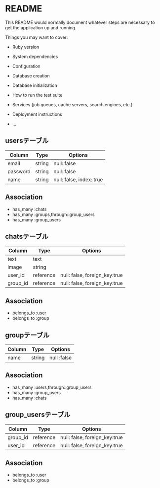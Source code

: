 # README

This README would normally document whatever steps are necessary to get the
application up and running.

Things you may want to cover:

* Ruby version

* System dependencies

* Configuration

* Database creation

* Database initialization

* How to run the test suite

* Services (job queues, cache servers, search engines, etc.)

* Deployment instructions

* ...

## usersテーブル

|Column|Type|Options|
|------|----|-------|
|email|string|null: false|
|password|string|null: false|
|name|string|null: false, index: true|

## Association
- has_many :chats
- has_many :groups,through::group_users
- has_many :group_users

## chatsテーブル

|Column|Type|Options|
|------|----|-------|
|text|text||
|image|string||
|user_id|reference|null: false, foreign_key:true|
|group_id|reference|null: false, foreign_key:true|

## Association
- belongs_to :user
- belongs_to :group

## groupテーブル

|Column|Type|Options|
|------|----|-------|
|name|string|null :false|

## Association
- has_many :users,through::group_users
- has_many :group_users
- has_many :chats


## group_usersテーブル
|Column|Type|Options|
|------|----|-------|
|group_id|reference|null: false, foreign_key:true|
|user_id|reference|null: false, foreign_key:true|

## Association 
- belongs_to :user
- belongs_to :group